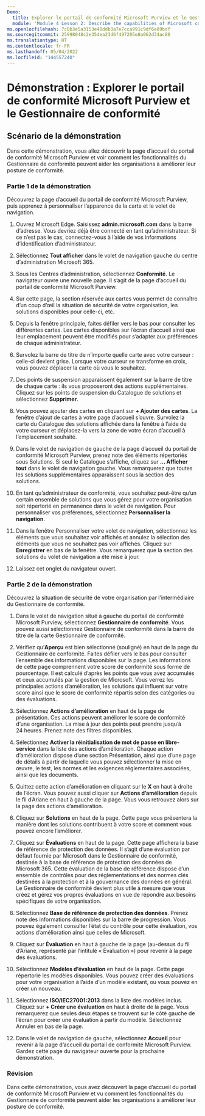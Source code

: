 ```yaml
---
Demo:
  title: Explorer le portail de conformité Microsoft Purview et le Gestionnaire de conformité
  module: 'Module 4 Lesson 2: Describe the capabilities of Microsoft compliance solutions: Describe the compliance management capabilities of Microsoft Purview'
ms.openlocfilehash: 7c0b3e5a3153e48ddb3a7e7cca991c9df6a89bdf
ms.sourcegitcommit: 25998048c2e354ea23d6f497205e8a062d34ac80
ms.translationtype: HT
ms.contentlocale: fr-FR
ms.lasthandoff: 05/04/2022
ms.locfileid: "144557240"
---
```

# <a name="demo-explore-the-microsoft-purview-compliance-portal--compliance-manager"></a>Démonstration : Explorer le portail de conformité Microsoft Purview et le Gestionnaire de conformité

## <a name="demo-scenario"></a>Scénario de la démonstration

Dans cette démonstration, vous allez découvrir la page d’accueil du portail de conformité Microsoft Purview et voir comment les fonctionnalités du Gestionnaire de conformité peuvent aider les organisations à améliorer leur posture de conformité.

### <a name="demo-part-1"></a>Partie 1 de la démonstration

Découvrez la page d’accueil du portail de conformité Microsoft Purview, puis apprenez à personnaliser l’apparence de la carte et le volet de navigation.

1. Ouvrez Microsoft Edge. Saisissez **admin.microsoft.com** dans la barre d’adresse. Vous devriez déjà être connecté en tant qu’administrateur.  Si ce n’est pas le cas, connectez-vous à l’aide de vos informations d’identification d’administrateur.

1. Sélectionnez **Tout afficher** dans le volet de navigation gauche du centre d’administration Microsoft 365.

1. Sous les Centres d’administration, sélectionnez **Conformité**.  Le navigateur ouvre une nouvelle page. Il s’agit de la page d’accueil du portail de conformité Microsoft Purview.  

1. Sur cette page, la section réservée aux cartes vous permet de connaître d’un coup d’œil la situation de sécurité de votre organisation, les solutions disponibles pour celle-ci, etc.

1. Depuis la fenêtre principale, faites défiler vers le bas pour consulter les différentes cartes. Les cartes disponibles sur l’écran d’accueil ainsi que leur emplacement peuvent être modifiés pour s’adapter aux préférences de chaque administrateur.  

1. Survolez la barre de titre de n’importe quelle carte avec votre curseur : celle-ci devient grise.  Lorsque votre curseur se transforme en croix, vous pouvez déplacer la carte où vous le souhaitez.

1. Des points de suspension apparaissent également sur la barre de titre de chaque carte : ils vous proposeront des actions supplémentaires.  Cliquez sur les points de suspension du Catalogue de solutions et sélectionnez **Supprimer**.

1. Vous pouvez ajouter des cartes en cliquant sur **+ Ajouter des cartes**.  La fenêtre d’ajout de cartes à votre page d’accueil s’ouvre.  Survolez la carte du Catalogue des solutions affichée dans la fenêtre à l’aide de votre curseur et déplacez-la vers la zone de votre écran d’accueil à l’emplacement souhaité.

1. Dans le volet de navigation de gauche de la page d’accueil du portail de conformité Microsoft Purview, prenez note des éléments répertoriés sous Solutions.  Si seul le Catalogue s’affiche, cliquez sur **… Afficher tout** dans le volet de navigation gauche.  Vous remarquerez que toutes les solutions supplémentaires apparaissent sous la section des solutions.  

1. En tant qu’administrateur de conformité, vous souhaitez peut-être qu’un certain ensemble de solutions que vous gérez pour votre organisation soit répertorié en permanence dans le volet de navigation.  Pour personnaliser vos préférences, sélectionnez **Personnaliser la navigation**.  

1. Dans la fenêtre Personnaliser votre volet de navigation, sélectionnez les éléments que vous souhaitez voir affichés et annulez la sélection des éléments que vous ne souhaitez pas voir affichés.  Cliquez sur **Enregistrer** en bas de la fenêtre.  Vous remarquerez que la section des solutions du volet de navigation a été mise à jour.

1. Laissez cet onglet du navigateur ouvert.

### <a name="demo-part-2"></a>Partie 2 de la démonstration

Découvrez la situation de sécurité de votre organisation par l’intermédiaire du Gestionnaire de conformité.

1. Dans le volet de navigation situé à gauche du portail de conformité Microsoft Purview, sélectionnez **Gestionnaire de conformité**.  Vous pouvez aussi sélectionnez Gestionnaire de conformité dans la barre de titre de la carte Gestionnaire de conformité.

1. Vérifiez qu’**Aperçu** est bien sélectionné (souligné) en haut de la page du Gestionnaire de conformité. Faites défiler vers le bas pour consulter l’ensemble des informations disponibles sur la page.  Les informations de cette page comprennent votre score de conformité sous forme de pourcentage. Il est calculé d’après les points que vous avez accumulés et ceux accumulés par la gestion de Microsoft.   Vous verrez les principales actions d’amélioration, les solutions qui influent sur votre score ainsi que le score de conformité répartis selon des catégories ou des évaluations.

1. Sélectionnez **Actions d’amélioration** en haut de la page de présentation.  Ces actions peuvent améliorer le score de conformité d’une organisation. La mise à jour des points peut prendre jusqu’à 24 heures.  Prenez note des filtres disponibles.

1. Sélectionnez **Activer la réinitialisation de mot de passe en libre-service** dans la liste des actions d’amélioration.  Chaque action d’amélioration dispose d’une section Présentation, ainsi que d’une page de détails à partir de laquelle vous pouvez sélectionner la mise en œuvre, le test, les normes et les exigences réglementaires associées, ainsi que les documents.

1. Quittez cette action d’amélioration en cliquant sur le **X** en haut à droite de l’écran.  Vous pouvez aussi cliquer sur **Actions d’amélioration** depuis le fil d’Ariane en haut à gauche de la page.  Vous vous retrouvez alors sur la page des actions d’amélioration.

1. Cliquez sur **Solutions** en haut de la page. Cette page vous présentera la manière dont les solutions contribuent à votre score et comment vous pouvez encore l’améliorer.

1. Cliquez sur **Évaluations** en haut de la page. Cette page affichera la base de référence de protection des données.  Il s’agit d’une évaluation par défaut fournie par Microsoft dans le Gestionnaire de conformité, destinée à la base de référence de protection des données de Microsoft 365.  Cette évaluation de la base de référence dispose d’un ensemble de contrôles pour des réglementations et des normes clés destinées à la protection et à la gouvernance des données en général. Le Gestionnaire de conformité devient plus utile à mesure que vous créez et gérez vos propres évaluations en vue de répondre aux besoins spécifiques de votre organisation.

1. Sélectionnez **Base de référence de protection des données**.  Prenez note des informations disponibles sur la barre de progression.  Vous pouvez également consulter l’état du contrôle pour cette évaluation, vos actions d’amélioration ainsi que celles de Microsoft.  

1. Cliquez sur **Évaluation** en haut à gauche de la page (au-dessus du fil d’Ariane, représenté par l’intitulé « Évaluation ») pour revenir à la page des évaluations.  

1. Sélectionnez **Modèles d’évaluation** en haut de la page.  Cette page répertorie les modèles disponibles. Vous pouvez créer des évaluations pour votre organisation à l’aide d’un modèle existant, ou vous pouvez en créer un nouveau.

1. Sélectionnez **ISO/IEC27001:2013** dans la liste des modèles inclus. Cliquez sur **+ Créer une évaluation** en haut à droite de la page.  Vous remarquerez que seules deux étapes se trouvent sur le côté gauche de l’écran pour créer une évaluation à partir du modèle.  Sélectionnez Annuler en bas de la page.

1. Dans le volet de navigation de gauche, sélectionnez **Accueil** pour revenir à la page d’accueil du portail de conformité Microsoft Purview.  Gardez cette page du navigateur ouverte pour la prochaine démonstration.

### <a name="review"></a>Révision

Dans cette démonstration, vous avez découvert la page d’accueil du portail de conformité Microsoft Purview et vu comment les fonctionnalités du Gestionnaire de conformité peuvent aider les organisations à améliorer leur posture de conformité.
